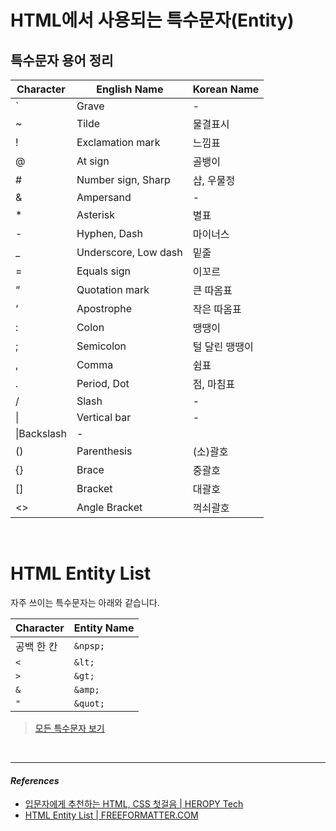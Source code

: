 # HTML에서 사용되는 특수문자(Entity)

## 특수문자 용어 정리
|Character|English Name|Korean Name|
|------|-------|------|
|`|Grave|-|
|~|Tilde|물결표시|
|!|Exclamation mark|느낌표|
|@|At sign|골뱅이|
|#|Number sign, Sharp|샵, 우물정|
|&|Ampersand|-|
|*|Asterisk|별표|
|-|Hyphen, Dash|마이너스|
|_|Underscore, Low dash|밑줄|
|=|Equals sign|이꼬르|
|“|Quotation mark|큰 따옴표|
|‘|Apostrophe|작은 따옴표|
|:|Colon|땡땡이
|;|Semicolon|털 달린 땡땡이
|,|Comma|쉼표
|.|Period, Dot|	점, 마침표
|/|Slash|-
|&#x7c;|Vertical bar|-
|\|Backslash|-
|()|Parenthesis|(소)괄호
|{}|Brace|중괄호
|[]|Bracket|대괄호
|<>|Angle Bracket|꺽쇠괄호

<br />

# HTML Entity List
자주 쓰이는 특수문자는 아래와 같습니다.

|Character|Entity Name|
|---------|-----------|
|공백 한 칸|`&npsp;`|
|`<`|`&lt;`|
|`>`|`&gt;`|
|`&`|`&amp;`|
|`"`|`&quot;`|

> [모든 특수문자 보기](https://www.freeformatter.com/html-entities.html)

<br/>

***
#### _References_
- [입문자에게 추천하는 HTML, CSS 첫걸음 | HEROPY Tech](https://heropy.blog/2019/04/24/html-css-starter/)
- [HTML Entity List | FREEFORMATTER.COM](https://www.freeformatter.com/html-entities.html)
